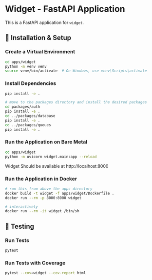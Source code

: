 # Widget - FastAPI Application

This is a FastAPI application for `widget`.

## 🚀 Installation & Setup

### Create a Virtual Environment
```sh
cd apps/widget
python -m venv venv
source venv/bin/activate  # On Windows, use venv\Scripts\activate
```

### Install Dependencies
```sh
pip install -e .

# move to the packages directory and install the desired packages
cd packages/auth
pip install -e .
cd ../packages/database
pip install -e .
cd ../packages/queues
pip install -e .
```

### Run the Application on Bare Metal
```sh
cd apps/widget
python -m uvicorn widget.main:app --reload
```

Widget Should be available at http://localhost:8000

### Run the Application in Docker
```sh
# run this from above the apps directory
docker build -t widget -f apps/widget/Dockerfile .
docker run --rm -p 8000:8000 widget

# interactively
docker run --rm -it widget /bin/sh

```


## 🧪 Testing

### Run Tests
```sh
pytest
```

### Run Tests with Coverage
```sh
pytest --cov=widget --cov-report html
```